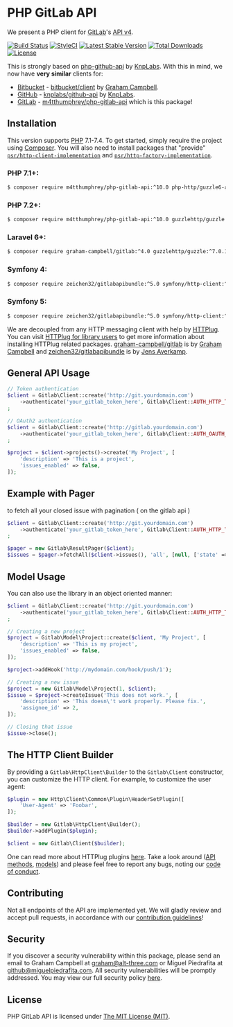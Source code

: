 PHP GitLab API
==============

We present a PHP client for [GitLab](https://gitlab.com/)'s [API v4](https://gitlab.com/gitlab-org/gitlab/-/tree/master/doc/api).

[![Build Status](
https://img.shields.io/github/workflow/status/GitLabPHP/Client/tests?style=flat-square)](https://github.com/GitLabPHP/Client/actions?query=workflow%3ATests)
[![StyleCI](https://github.styleci.io/repos/6816335/shield?branch=10.0)](https://github.styleci.io/repos/6816335?branch=10.0)
[![Latest Stable Version](https://poser.pugx.org/m4tthumphrey/php-gitlab-api/version?format=flat-square)](https://packagist.org/packages/m4tthumphrey/php-gitlab-api)
[![Total Downloads](https://poser.pugx.org/m4tthumphrey/php-gitlab-api/downloads?format=flat-square)](https://packagist.org/packages/m4tthumphrey/php-gitlab-api)
[![License](https://poser.pugx.org/m4tthumphrey/php-gitlab-api/license?format=flat-square)](https://packagist.org/packages/m4tthumphrey/php-gitlab-api)

This is strongly based on [php-github-api](https://github.com/KnpLabs/php-github-api) by [KnpLabs](https://github.com/KnpLabs). With this in mind, we now have **very similar** clients for:

* [Bitbucket](https://bitbucket.org/) - [bitbucket/client](https://packagist.org/packages/bitbucket/client) by [Graham Campbell](https://github.com/GrahamCampbell).
* [GitHub](https://github.com/) - [knplabs/github-api](https://packagist.org/packages/knplabs/github-api) by [KnpLabs](https://github.com/KnpLabs/php-github-api).
* [GitLab](https://gitlab.com/) - [m4tthumphrey/php-gitlab-api](https://packagist.org/packages/m4tthumphrey/php-gitlab-api) which is this package!

Installation
------------

This version supports [PHP](https://php.net) 7.1-7.4. To get started, simply require the project using [Composer](https://getcomposer.org). You will also need to install packages that "provide" [`psr/http-client-implementation`](https://packagist.org/providers/psr/http-client-implementation) and [`psr/http-factory-implementation`](https://packagist.org/providers/psr/http-factory-implementation).

### PHP 7.1+:

```bash
$ composer require m4tthumphrey/php-gitlab-api:^10.0 php-http/guzzle6-adapter:^2.0.1 http-interop/http-factory-guzzle:^1.0
```

### PHP 7.2+:

```bash
$ composer require m4tthumphrey/php-gitlab-api:^10.0 guzzlehttp/guzzle:^7.0.1 http-interop/http-factory-guzzle:^1.0
```

### Laravel 6+:

```bash
$ composer require graham-campbell/gitlab:^4.0 guzzlehttp/guzzle:^7.0.1 http-interop/http-factory-guzzle:^1.0
```

### Symfony 4:

```bash
$ composer require zeichen32/gitlabapibundle:^5.0 symfony/http-client:^4.4 nyholm/psr7:^1.3
```

### Symfony 5:

```bash
$ composer require zeichen32/gitlabapibundle:^5.0 symfony/http-client:^5.0 nyholm/psr7:^1.3
```

We are decoupled from any HTTP messaging client with help by [HTTPlug](http://httplug.io). You can visit [HTTPlug for library users](https://docs.php-http.org/en/latest/httplug/users.html) to get more information about installing HTTPlug related packages. [graham-campbell/gitlab](https://github.com/GrahamCampbell/Laravel-GitLab) is by [Graham Campbell](https://github.com/GrahamCampbell) and [zeichen32/gitlabapibundle](https://github.com/Zeichen32/GitLabApiBundle) is by [Jens Averkamp](https://github.com/Zeichen32).

General API Usage
-----------------

```php
// Token authentication
$client = Gitlab\Client::create('http://git.yourdomain.com')
    ->authenticate('your_gitlab_token_here', Gitlab\Client::AUTH_HTTP_TOKEN)
;

// OAuth2 authentication
$client = Gitlab\Client::create('http://gitlab.yourdomain.com')
    ->authenticate('your_gitlab_token_here', Gitlab\Client::AUTH_OAUTH_TOKEN)
;

$project = $client->projects()->create('My Project', [
    'description' => 'This is a project',
    'issues_enabled' => false,
]);

```

Example with Pager
------------------

to fetch all your closed issue with pagination ( on the gitlab api )

```php
$client = Gitlab\Client::create('http://git.yourdomain.com')
    ->authenticate('your_gitlab_token_here', Gitlab\Client::AUTH_HTTP_TOKEN)
;

$pager = new Gitlab\ResultPager($client);
$issues = $pager->fetchAll($client->issues(), 'all', [null, ['state' => 'closed']]);

```

Model Usage
-----------

You can also use the library in an object oriented manner:

```php
$client = Gitlab\Client::create('http://git.yourdomain.com')
    ->authenticate('your_gitlab_token_here', Gitlab\Client::AUTH_HTTP_TOKEN)
;

// Creating a new project
$project = Gitlab\Model\Project::create($client, 'My Project', [
    'description' => 'This is my project',
    'issues_enabled' => false,
]);

$project->addHook('http://mydomain.com/hook/push/1');

// Creating a new issue
$project = new Gitlab\Model\Project(1, $client);
$issue = $project->createIssue('This does not work.', [
    'description' => 'This doesn\'t work properly. Please fix.',
    'assignee_id' => 2,
]);

// Closing that issue
$issue->close();
```

The HTTP Client Builder
-----------------------

By providing a `Gitlab\HttpClient\Builder` to the `Gitlab\Client` constructor, you can customize the HTTP client. For example, to customize the user agent:

```php
$plugin = new Http\Client\Common\Plugin\HeaderSetPlugin([
    'User-Agent' => 'Foobar',
]);

$builder = new Gitlab\HttpClient\Builder();
$builder->addPlugin($plugin);

$client = new Gitlab\Client($builder);
```

One can read more about HTTPlug plugins [here](https://docs.php-http.org/en/latest/plugins/introduction.html#how-it-works). Take a look around ([API methods](https://github.com/GitLabPHP/Client/tree/10.0/lib/Gitlab/Api), [models](https://github.com/GitLabPHP/Client/tree/10.0/lib/Gitlab/Model)) and please feel free to report any bugs, noting our [code of conduct](.github/CODE_OF_CONDUCT.md).

Contributing
------------

Not all endpoints of the API are implemented yet. We will gladly review and accept pull requests, in accordance with our [contribution guidelines](.github/CONTRIBUTING.md)!

Security
--------

If you discover a security vulnerability within this package, please send an email to Graham Campbell at graham@alt-three.com or Miguel Piedrafita at github@miguelpiedrafita.com. All security vulnerabilities will be promptly addressed. You may view our full security policy [here](https://github.com/GitLabPHP/Client/security/policy).

License
-------

PHP GitLab API is licensed under [The MIT License (MIT)](LICENSE).
